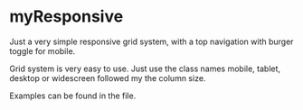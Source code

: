 myResponsive
===============

Just a very simple responsive grid system, with a top navigation with burger toggle for mobile.


Grid system is very easy to use. Just use the class names mobile, tablet, desktop or widescreen followed my the column size.

Examples can be found in the file.
